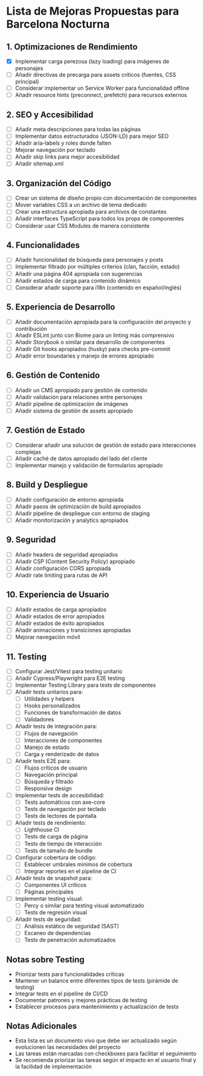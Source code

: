 # Lista de Mejoras Propuestas para Barcelona Nocturna

## 1. Optimizaciones de Rendimiento
- [x] Implementar carga perezosa (lazy loading) para imágenes de personajes
- [ ] Añadir directivas de precarga para assets críticos (fuentes, CSS principal)
- [ ] Considerar implementar un Service Worker para funcionalidad offline
- [ ] Añadir resource hints (preconnect, prefetch) para recursos externos

## 2. SEO y Accesibilidad
- [ ] Añadir meta descripciones para todas las páginas
- [ ] Implementar datos estructurados (JSON-LD) para mejor SEO
- [ ] Añadir aria-labels y roles donde falten
- [ ] Mejorar navegación por teclado
- [ ] Añadir skip links para mejor accesibilidad
- [ ] Añadir sitemap.xml

## 3. Organización del Código
- [ ] Crear un sistema de diseño propio con documentación de componentes
- [ ] Mover variables CSS a un archivo de tema dedicado
- [ ] Crear una estructura apropiada para archivos de constantes
- [ ] Añadir interfaces TypeScript para todos los props de componentes
- [ ] Considerar usar CSS Modules de manera consistente

## 4. Funcionalidades
- [ ] Añadir funcionalidad de búsqueda para personajes y posts
- [ ] Implementar filtrado por múltiples criterios (clan, facción, estado)
- [ ] Añadir una página 404 apropiada con sugerencias
- [ ] Añadir estados de carga para contenido dinámico
- [ ] Considerar añadir soporte para i18n (contenido en español/inglés)

## 5. Experiencia de Desarrollo
- [ ] Añadir documentación apropiada para la configuración del proyecto y contribución
- [ ] Añadir ESLint junto con Biome para un linting más comprensivo
- [ ] Añadir Storybook o similar para desarrollo de componentes
- [ ] Añadir Git hooks apropiados (husky) para checks pre-commit
- [ ] Añadir error boundaries y manejo de errores apropiado

## 6. Gestión de Contenido
- [ ] Añadir un CMS apropiado para gestión de contenido
- [ ] Añadir validación para relaciones entre personajes
- [ ] Añadir pipeline de optimización de imágenes
- [ ] Añadir sistema de gestión de assets apropiado

## 7. Gestión de Estado
- [ ] Considerar añadir una solución de gestión de estado para interacciones complejas
- [ ] Añadir caché de datos apropiado del lado del cliente
- [ ] Implementar manejo y validación de formularios apropiado

## 8. Build y Despliegue
- [ ] Añadir configuración de entorno apropiada
- [ ] Añadir pasos de optimización de build apropiados
- [ ] Añadir pipeline de despliegue con entorno de staging
- [ ] Añadir monitorización y analytics apropiados

## 9. Seguridad
- [ ] Añadir headers de seguridad apropiados
- [ ] Añadir CSP (Content Security Policy) apropiado
- [ ] Añadir configuración CORS apropiada
- [ ] Añadir rate limiting para rutas de API

## 10. Experiencia de Usuario
- [ ] Añadir estados de carga apropiados
- [ ] Añadir estados de error apropiados
- [ ] Añadir estados de éxito apropiados
- [ ] Añadir animaciones y transiciones apropiadas
- [ ] Mejorar navegación móvil

## 11. Testing
- [ ] Configurar Jest/Vitest para testing unitario
- [ ] Añadir Cypress/Playwright para E2E testing
- [ ] Implementar Testing Library para tests de componentes
- [ ] Añadir tests unitarios para:
  - [ ] Utilidades y helpers
  - [ ] Hooks personalizados
  - [ ] Funciones de transformación de datos
  - [ ] Validadores
- [ ] Añadir tests de integración para:
  - [ ] Flujos de navegación
  - [ ] Interacciones de componentes
  - [ ] Manejo de estado
  - [ ] Carga y renderizado de datos
- [ ] Añadir tests E2E para:
  - [ ] Flujos críticos de usuario
  - [ ] Navegación principal
  - [ ] Búsqueda y filtrado
  - [ ] Responsive design
- [ ] Implementar tests de accesibilidad:
  - [ ] Tests automáticos con axe-core
  - [ ] Tests de navegación por teclado
  - [ ] Tests de lectores de pantalla
- [ ] Añadir tests de rendimiento:
  - [ ] Lighthouse CI
  - [ ] Tests de carga de página
  - [ ] Tests de tiempo de interacción
  - [ ] Tests de tamaño de bundle
- [ ] Configurar cobertura de código:
  - [ ] Establecer umbrales mínimos de cobertura
  - [ ] Integrar reportes en el pipeline de CI
- [ ] Añadir tests de snapshot para:
  - [ ] Componentes UI críticos
  - [ ] Páginas principales
- [ ] Implementar testing visual:
  - [ ] Percy o similar para testing visual automatizado
  - [ ] Tests de regresión visual
- [ ] Añadir tests de seguridad:
  - [ ] Análisis estático de seguridad (SAST)
  - [ ] Escaneo de dependencias
  - [ ] Tests de penetración automatizados

## Notas sobre Testing
- Priorizar tests para funcionalidades críticas
- Mantener un balance entre diferentes tipos de tests (pirámide de testing)
- Integrar tests en el pipeline de CI/CD
- Documentar patrones y mejores prácticas de testing
- Establecer procesos para mantenimiento y actualización de tests

## Notas Adicionales
- Esta lista es un documento vivo que debe ser actualizado según evolucionen las necesidades del proyecto
- Las tareas están marcadas con checkboxes para facilitar el seguimiento
- Se recomienda priorizar las tareas según el impacto en el usuario final y la facilidad de implementación
